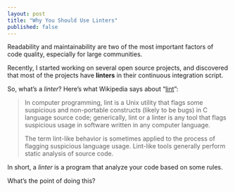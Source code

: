 ```yaml
---
layout: post
title: "Why You Should Use Linters"
published: false
---
```


Readability and maintainability are two of the most important factors of code quality, especially for large communities.

Recently, I started working on several open source projects, and discovered that most of the projects have **linters** in their continuous integration script.

So, what’s a *linter*? Here’s what Wikipedia says about “[lint](https://en.wikipedia.org/wiki/Lint_(software))”:

> In computer programming, lint is a Unix utility that flags some suspicious and non-portable constructs (likely to be bugs) in C language source code; generically, lint or a linter is any tool that flags suspicious usage in software written in any computer language.
>
> The term lint-like behavior is sometimes applied to the process of flagging suspicious language usage. Lint-like tools generally perform static analysis of source code.

In short, a *linter* is a program that analyze your code based on some rules.

What’s the point of doing this?
